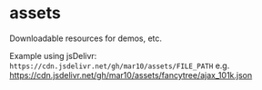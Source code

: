# assets
Downloadable resources for demos, etc.


Example using jsDelivr:
    `https://cdn.jsdelivr.net/gh/mar10/assets/FILE_PATH`
e.g.
    https://cdn.jsdelivr.net/gh/mar10/assets/fancytree/ajax_101k.json

